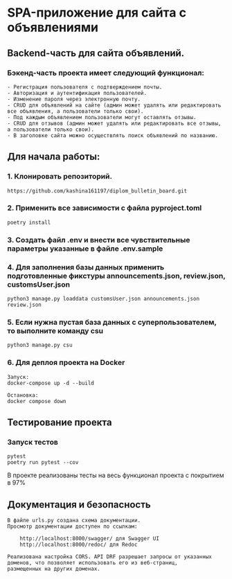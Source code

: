 # SPA-приложение для сайта с объявлениями

## Backend-часть для сайта объявлений.

### Бэкенд-часть проекта имеет следующий функционал:

    - Регистрация пользователя с подтверждением почты.
    - Авторизация и аутентификация пользователей.
    - Изменение пароля через электронную почту.
    - CRUD для объявлений на сайте (админ может удалять или редактировать все объявления, а пользователи только свои).
    - Под каждым объявлением пользователи могут оставлять отзывы.
    - CRUD для отзывов (админ может удалять или редактировать все отзывы, а пользователи только свои).
    - В заголовке сайта можно осуществлять поиск объявлений по названию.


## Для начала работы:

### 1. Клонировать репозиторий.

    https://github.com/kashina161197/diplom_bulletin_board.git

### 2. Применить все зависимости с файла pyproject.toml

    poetry install

### 3. Создать файл .env и внести все чувствительные параметры указанные в файле .env.sample

### 4. Для заполнения базы данных применить подготовленные фикстуры announcements.json, review.json, customsUser.json

    python3 manage.py loaddata customsUser.json announcements.json review.json

### 5. Если нужна пустая база данных с суперпользователем, то выполните команду csu

    python3 manage.py csu

### 6. Для деплоя проекта на Docker
    Запуск:
    docker-compose up -d --build

    Остановка:
    docker compose down

## Тестирование проекта

### Запуск тестов 

    pytest
    poetry run pytest --cov

В проекте реализованы тесты на весь функционал проекта с покрытием в 97%

## Документация и безопасность

    В файле urls.py создана схема документации. 
    Просмотр документации доступен по ссылкам:

        http://localhost:8000/swagger/ для Swagger UI 
        http://localhost:8000/redoc/ для Redoc

    Реализована настройка CORS. API DRF разрешает запросы от указанных доменов, что позволяет использовать его из веб-страниц, 
    размещенных на других доменах.
